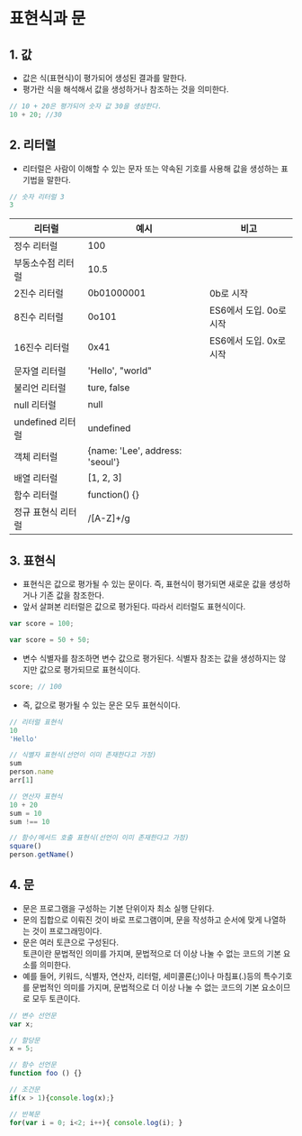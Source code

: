# 표현식과 문

## 1. 값
* 값은 식(표현식)이 평가되어 생성된 결과를 말한다.
* 평가란 식을 해석해서 값을 생성하거나 참조하는 것을 의미한다.

```js
// 10 + 20은 평가되어 숫자 값 30을 생성한다.
10 + 20; //30
```  

## 2. 리터럴
* 리터럴은 사람이 이해할 수 있는 문자 또는 약속된 기호를 사용해 값을 생성하는 표기법을 말한다.

```js
// 숫자 리터럴 3
3
```
리터럴|예시|비고
---|---|---|
정수 리터럴|100|
부동소수점 리터럴| 10.5
2진수 리터럴|0b01000001|0b로 시작
8진수 리터럴|0o101|ES6에서 도입. 0o로 시작
16진수 리터럴| 0x41|ES6에서 도입. 0x로 시작
문자열 리터럴| 'Hello', "world"
불리언 리터럴|ture, false
null 리터럴|null
undefined 리터럴| undefined
객체 리터럴| {name: 'Lee', address: 'seoul'}
배열 리터럴|[1, 2, 3]
함수 리터럴|function() {}
정규 표현식 리터럴| /[A-Z]+/g  

## 3. 표현식
* 표현식은 값으로 평가될 수 있는 문이다. 즉, 표현식이 평가되면 새로운 값을 생성하거나 기존 값을 참조한다.
* 앞서 살펴본 리터럴은 값으로 평가된다. 따라서 리터럴도 표현식이다.
```js
var score = 100;

var score = 50 + 50;
```
* 변수 식별자를 참조하면 변수 값으로 평가된다. 식별자 참조는 값을 생성하지는 않지만 값으로 평가되므로 표현식이다.
```js
score; // 100
```
* 즉, 값으로 평가될 수 있는 문은 모두 표현식이다.
```js
// 리터럴 표현식
10
'Hello'

// 식별자 표현식(선언이 이미 존재한다고 가정)
sum
person.name
arr[1]

// 연산자 표현식
10 + 20
sum = 10
sum !== 10

// 함수/메서드 호출 표현식(선언이 이미 존재한다고 가정)
square()
person.getName()

```

## 4. 문
* 문은 프로그램을 구성하는 기본 단위이자 최소 실행 단위다.
* 문의 집합으로 이뤄진 것이 바로 프로그램이며, 문을 작성하고 순서에 맞게 나열하는 것이 프로그래밍이다.
* 문은 여러 토큰으로 구성된다.  
토큰이란 문법적인 의미를 가지며, 문법적으로 더 이상 나눌 수 없는 코드의 기본 요소를 의미한다.
* 예를 들어, 키워드, 식별자, 연산자, 리터럴, 세미콜론(;)이나 마침표(.)등의 특수기호를 문법적인 의미를 가지며, 문법적으로 더 이상 나눌 수 없는 코드의 기본 요소이므로 모두 토큰이다.
```js
// 변수 선언문
var x;

// 할당문
x = 5;

// 함수 선언문
function foo () {}

// 조건문
if(x > 1){console.log(x);}

// 반복문
for(var i = 0; i<2; i++){ console.log(i); }
```